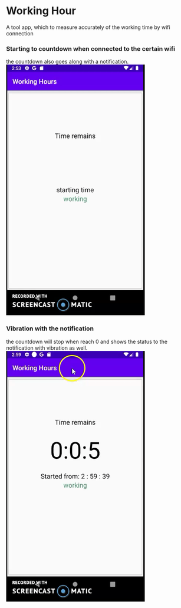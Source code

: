 # Working Hour
A tool app, which to measure accurately of the working time by wifi connection

### Starting to countdown when connected to the certain wifi
the countdown also goes along with a notification. <br/>
![](https://github.com/worksB-collab/workinghour/blob/master/Recording%20%231.gif)

### Vibration with the notification
the countdown will stop when reach 0 and shows the status to the notification with vibration as well. <br/>
![](https://github.com/worksB-collab/workinghour/blob/master/Recording%20%232.gif)
